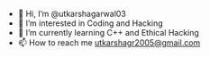 - 👋 Hi, I’m @utkarshagarwal03
- 👀 I’m interested in Coding and Hacking
- 🌱 I’m currently learning C++ and Ethical Hacking
- 📫 How to reach me utkarshagr2005@gmail.com

<!---
utkarshagarwal03/utkarshagarwal03 is a ✨ special ✨ repository because its `README.md` (this file) appears on your GitHub profile.
You can click the Preview link to take a look at your changes.
--->
